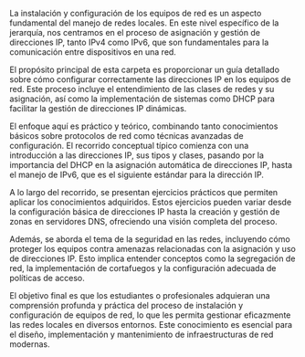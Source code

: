 La instalación y configuración de los equipos de red es un aspecto fundamental del manejo de redes locales. En este nivel específico de la jerarquía, nos centramos en el proceso de asignación y gestión de direcciones IP, tanto IPv4 como IPv6, que son fundamentales para la comunicación entre dispositivos en una red.

El propósito principal de esta carpeta es proporcionar un guía detallado sobre cómo configurar correctamente las direcciones IP en los equipos de red. Este proceso incluye el entendimiento de las clases de redes y su asignación, así como la implementación de sistemas como DHCP para facilitar la gestión de direcciones IP dinámicas.

El enfoque aquí es práctico y teórico, combinando tanto conocimientos básicos sobre protocolos de red como técnicas avanzadas de configuración. El recorrido conceptual típico comienza con una introducción a las direcciones IP, sus tipos y clases, pasando por la importancia del DHCP en la asignación automática de direcciones IP, hasta el manejo de IPv6, que es el siguiente estándar para la dirección IP.

A lo largo del recorrido, se presentan ejercicios prácticos que permiten aplicar los conocimientos adquiridos. Estos ejercicios pueden variar desde la configuración básica de direcciones IP hasta la creación y gestión de zonas en servidores DNS, ofreciendo una visión completa del proceso.

Además, se aborda el tema de la seguridad en las redes, incluyendo cómo proteger los equipos contra amenazas relacionadas con la asignación y uso de direcciones IP. Esto implica entender conceptos como la segregación de red, la implementación de cortafuegos y la configuración adecuada de políticas de acceso.

El objetivo final es que los estudiantes o profesionales adquieran una comprensión profunda y práctica del proceso de instalación y configuración de equipos de red, lo que les permita gestionar eficazmente las redes locales en diversos entornos. Este conocimiento es esencial para el diseño, implementación y mantenimiento de infraestructuras de red modernas.
